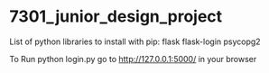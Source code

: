 # 7301_junior_design_project

List of python libraries to install with pip:
flask
flask-login
psycopg2


To Run
python login.py
go to http://127.0.0.1:5000/ in your browser
